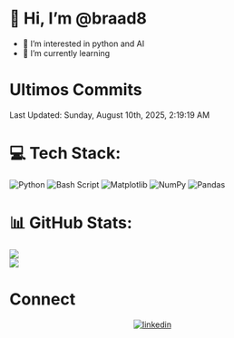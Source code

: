 
# 👋 Hi, I’m @braad8

- 👀 I’m interested in python and AI
- 🌱 I’m currently learning

# Ultimos Commits
<!--RECENT_ACTIVITY:start-->
<!--RECENT_ACTIVITY:end-->
<!--RECENT_ACTIVITY:last_update-->
Last Updated: Sunday, August 10th, 2025, 2:19:19 AM
<!--RECENT_ACTIVITY:last_update_end-->

# 💻 Tech Stack:
![Python](https://img.shields.io/badge/python-3670A0?style=for-the-badge&logo=python&logoColor=ffdd54) ![Bash Script](https://img.shields.io/badge/bash_script-%23121011.svg?style=for-the-badge&logo=gnu-bash&logoColor=white) ![Matplotlib](https://img.shields.io/badge/Matplotlib-%23ffffff.svg?style=for-the-badge&logo=Matplotlib&logoColor=black) ![NumPy](https://img.shields.io/badge/numpy-%23013243.svg?style=for-the-badge&logo=numpy&logoColor=white) ![Pandas](https://img.shields.io/badge/pandas-%23150458.svg?style=for-the-badge&logo=pandas&logoColor=white)
# 📊 GitHub Stats:
![](https://github-readme-stats.vercel.app/api?username=braad8&theme=dark&hide_border=false&include_all_commits=false&count_private=false)<br/>
![](https://github-readme-streak-stats.herokuapp.com/?user=braad8&theme=dark&hide_border=false)<br/>

# Connect

<div align="center">
<a href="https://linkedin.com/in/briantblanco" target="_blank">
<img src=https://img.shields.io/badge/linkedin-%231E77B5.svg?&style=for-the-badge&logo=linkedin&logoColor=white alt=linkedin style="margin-bottom: 5px;" />
</a>  
</div>
